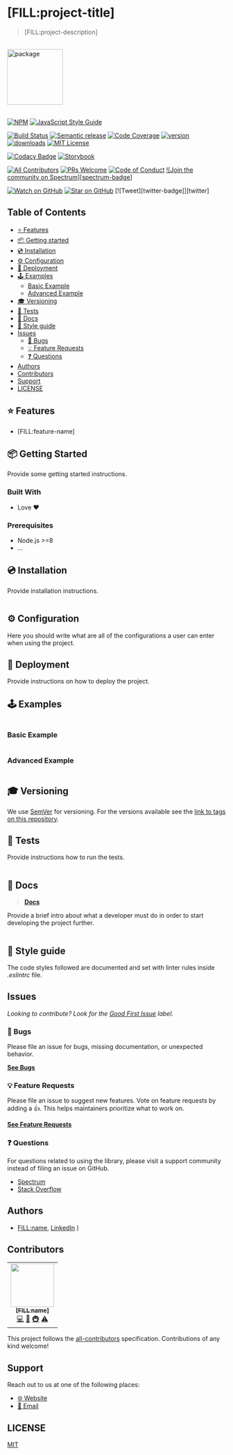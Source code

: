 # [FILL:project-title]

<blockquote>[FILL:project-description]</blockquote>
<br />

<!-- Logo -->
<a href="https://www.joypixels.com/profiles/emoji/package">
  <img
    height="128"
    width="128"
    alt="package"
    src="https://d1j8pt39hxlh3d.cloudfront.net/emoji/emojione/5.5/png/unicode/128/1f4e6.png?192038471"
  />
</a>
<br />
<br />

<!-- prettier-ignore-start -->
[![NPM][npm-badge]][npm-link] 
[![JavaScript Style Guide][style-guide-badge]][style-guide]

[![Build Status][build-badge]][build]
[![Semantic release][semantic-release-badge]][semantic-release]
[![Code Coverage][coverage-badge]][coverage]
[![version][version-badge]][package] [![downloads][downloads-badge]][npmtrends]
[![MIT License][license-badge]][license]

[![Codacy Badge]([codacy-badge])]([codacy]) 
[![Storybook][storybook-badge]]([storybook])

[![All Contributors][all-contributors-badge]](#contributors)
[![PRs Welcome][prs-badge]][prs] [![Code of Conduct][coc-badge]][coc]
[![Join the community on Spectrum][spectrum-badge]][spectrum]

[![Watch on GitHub][github-watch-badge]][github-watch]
[![Star on GitHub][github-star-badge]][github-star]
[![Tweet][twitter-badge]][twitter]
<!-- prettier-ignore-end -->

## Table of Contents

<!-- START doctoc generated TOC please keep comment here to allow auto update -->
<!-- DON'T EDIT THIS SECTION, INSTEAD RE-RUN doctoc TO UPDATE -->

- [⭐️ Features](#-features)
- [📦 Getting started](#-getting-started)
- [💿 Installation](#-installation)
- [⚙️ Configuration](#-configuration)
- [🚀 Deployment](#-deployment)
- [🕹️ Examples](#-examples)
  - [Basic Example](#basic-example)
  - [Advanced Example](#Advanced-example)
- [🎓 Versioning](#-versioning)
- [🧪 Tests](#-tests)
- [📎 Docs](#-docs)
- [💄 Style guide](#-style-guide)
- [Issues](#issues)
  - [🐛 Bugs](#-bugs)
  - [💡 Feature Requests](#-feature-requests)
  - [❓ Questions](#-questions)
- [Authors](#authors)
- [Contributors](#contributors)
- [Support](#support)
- [LICENSE](#license)

<!-- END doctoc generated TOC please keep comment here to allow auto update -->

## ⭐️ Features

- [FILL:feature-name]

## 📦 Getting Started

Provide some getting started instructions.

### Built With

- Love :heart:

### Prerequisites

- Node.js >=8
- ...

## 💿 Installation

Provide installation instructions.

```shell

```

## ⚙️ Configuration

Here you should write what are all of the configurations a user can enter when
using the project.

## 🚀 Deployment

Provide instructions on how to deploy the project.

## 🕹️ Examples

```js
```

### Basic Example

```js
```

### Advanced Example

```js
```

## 🎓 Versioning

We use [SemVer](http://semver.org/) for versioning. For the versions available
see the [link to tags on this repository](/tags).

## 🧪 Tests

Provide instructions how to run the tests.

```shell

```

## 📎 Docs

> [**Docs**]([docs-link])

Provide a brief intro about what a developer must do in order to start
developing the project further.

```shell

```

## 💄 Style guide

The code styles followed are documented and set with linter rules inside
_.eslintrc_ file.

## Issues

_Looking to contribute? Look for the [Good First Issue][good-first-issue]
label._

### 🐛 Bugs

Please file an issue for bugs, missing documentation, or unexpected behavior.

[**See Bugs**][bugs]

### 💡 Feature Requests

Please file an issue to suggest new features. Vote on feature requests by adding
a 👍. This helps maintainers prioritize what to work on.

[**See Feature Requests**][requests]

### ❓ Questions

For questions related to using the library, please visit a support community
instead of filing an issue on GitHub.

- [Spectrum][spectrum]
- [Stack Overflow][stackoverflow]

## Authors

- [FILL:name]([GitHub][github]), [LinkedIn][linkedin] )

## Contributors

<!-- ALL-CONTRIBUTORS-LIST:START - Do not remove or modify this section -->
<!-- prettier-ignore-start -->
<!-- markdownlint-disable -->

<table>
  <tr>
    <td align="center">
      <a href="[FILL:url]">
        <img src="[FILL:avatar-url]" width="100px" alt=""/>
        <br />
        <sub><b>[FILL:name]</b></sub>
      </a>
      <br />
      <a href="https://github.com/[FILL:username]/[FILL:repo]/commits?author=[FILL:username]" title="Code">💻</a> 
      <a href="https://github.com/[FILL:username]/[FILL:repo]/commits?author=[FILL:username]" title="Documentation">📖</a> 
      <a href="#infra" title="Infrastructure (Hosting, Build-Tools, etc)">🚇</a> 
      <a href="https://github.com/[FILL:username]/[FILL:repo]/commits?author=[FILL:username]" title="Tests">⚠️</a>
    </td>
  </tr>
</table>

<!-- markdownlint-enable -->
<!-- prettier-ignore-end -->

<!-- ALL-CONTRIBUTORS-LIST:END -->

This project follows the [all-contributors][all-contributors] specification.
Contributions of any kind welcome!

## Support

Reach out to us at one of the following places:

- [🌐 Website][website]
- [📧 Email][email]

## LICENSE

[MIT](LICENSE)

<!-- prettier-ignore-start -->

[all-contributors-badge]: [FILL]
[all-contributors]: [FILL]
[bugs]: [FILL]
[build-badge]: [FILL]
[build]: [FILL]
[coc-badge]: [FILL]
[coc]: [FILL]
[codacy]: [FILL]
[codacy-badge]: [FILL]
[coverage-badge]: [FILL]
[coverage]: [FILL]
[docs-link]: [FILL]
[downloads-badge]: [FILL]
[email]: [FILL]
[emojis]: [FILL]
[github]: [FILL]
[github-star-badge]: [FILL]
[github-star]: [FILL]
[github-watch-badge]: [FILL]
[github-watch]: [FILL]
[good-first-issue]: [FILL]
[license-badge]: [FILL]
[license]: [FILL]
[linkedin]: [FILL]
[node]: [FILL]
[npm]: [FILL]
[npm-badge]: [FILL]
[npm-link]: [FILL]
[npmtrends]: [FILL]
[package]: [FILL]
[prs-badge]: [FILL]
[prs]: [FILL]
[requests]: [FILL]
[semantic-release-badge]: [FILL]
[semantic-release]: [FILL]
[spectrum]: [FILL]
[stackoverflow]: [FILL]
[storybook-badge]: [FILL]
[storybook]: [FILL]
[style-guide-badge]: [FILL]
[style-guide]: [FILL]
[version-badge]: [FILL]
[website]: [FILL]

<!-- prettier-ignore-end -->
